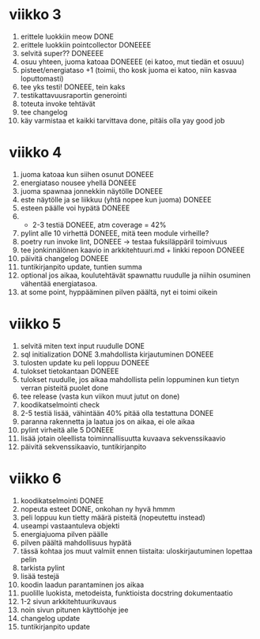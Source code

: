 # viikko 3

1. erittele luokkiin meow DONE 
2. erittele luokkiin pointcollector DONEEEE
3. selvitä super?? DONEEEE
4. osuu yhteen, juoma katoaa DONEEEE (ei katoo, mut tiedän et osuuu)
5. pisteet/energiataso +1 (toimii, tho kosk juoma ei katoo, niin kasvaa loputtomasti) 
6. tee yks testi! DONEEE, tein kaks
7. testikattavuusraportin generointi
8. toteuta invoke tehtävät 
9. tee changelog
10. käy varmistaa et kaikki tarvittava done, pitäis olla yay good job

# viikko 4

1. juoma katoaa kun siihen osunut DONEEE
2. energiataso nousee yhellä DONEEE
3. juoma spawnaa jonnekkin näytölle DONEEE
4. este näytölle ja se liikkuu (yhtä nopee kun juoma) DONEEE
5. esteen päälle voi hypätä DONEEE
6. + 2-3 testiä DONEEE, atm coverage = 42%
7. pylint alle 10 virhettä DONEEE, mitä teen module virheille?
8. poetry run invoke lint, DONEEE -> testaa fuksiläppäril toimivuus
9. tee jonkinnälönen kaavio in arkkitehtuuri.md + linkki repoon DONEEE
10. päivitä changelog DONEEE
11. tuntikirjanpito update, tuntien summa 
12. optional jos aikaa, koulutehtävät spawnattu ruudulle ja niihin osuminen vähentää energiatasoa.
13. at some point, hyppääminen pilven päältä, nyt ei toimi oikein

# viikko 5
1. selvitä miten text input ruudulle DONE
2. sql initialization DONE
3.mahdollista kirjautuminen DONEEE
4. tulosten update ku peli loppuu DONEEE
5. tulokset tietokantaan DONEEE
6. tulokset ruudulle, jos aikaa mahdollista pelin loppuminen kun tietyn verran pisteitä puolet done
7. tee release (vasta kun viikon muut jutut on done)
8. koodikatselmointi check
9. 2-5 testiä lisää, vähintään 40% pitää olla testattuna DONEE
10. paranna rakennetta ja laatua jos on aikaa, ei ole aikaa
11. pylint virheitä alle 5 DONEEE
12. lisää jotain oleellista toiminnallisuutta kuvaava sekvenssikaavio
13. päivitä sekvenssikaavio, tuntikirjanpito

# viikko 6
1. koodikatselmointi DONEE
2. nopeuta esteet DONE, onkohan ny hyvä hmmm
3. peli loppuu kun tietty määrä pisteitä (nopeutettu instead)
4. useampi vastaantuleva objekti
5. energiajuoma pilven päälle
6. pilven päältä mahdollisuus hypätä
7. tässä kohtaa jos muut valmiit ennen tiistaita: uloskirjautuminen lopettaa pelin
8. tarkista pylint
9. lisää testejä
10. koodin laadun parantaminen jos aikaa
11. puolille luokista, metodeista, funktioista docstring dokumentaatio
12. 1-2 sivun arkkitehtuurikuvaus
13. noin sivun pitunen käyttöohje jee
14. changelog update
15. tuntikirjanpito update